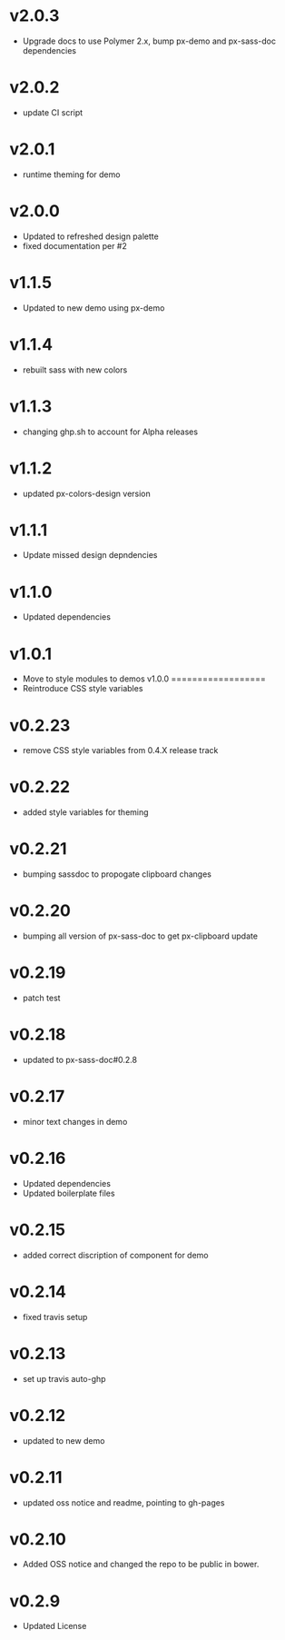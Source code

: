v2.0.3
==================
* Upgrade docs to use Polymer 2.x, bump px-demo and px-sass-doc dependencies

v2.0.2
==================
* update CI script

v2.0.1
==================
* runtime theming for demo

v2.0.0
==================
* Updated to refreshed design palette
* fixed documentation per #2

v1.1.5
==================
* Updated to new demo using px-demo

v1.1.4
==================
* rebuilt sass with new colors

v1.1.3
==================
* changing ghp.sh to account for Alpha releases

v1.1.2
==================
* updated px-colors-design version

v1.1.1
==================
* Update missed design depndencies

v1.1.0
==================
* Updated dependencies

v1.0.1
==================
* Move to style modules to demos
v1.0.0
==================
* Reintroduce CSS style variables

v0.2.23
==================
* remove CSS style variables from 0.4.X release track

v0.2.22
==================
* added style variables for theming

v0.2.21
==================
* bumping sassdoc to propogate clipboard changes

v0.2.20
==================
* bumping all version of px-sass-doc to get px-clipboard update

v0.2.19
==================
* patch test

v0.2.18
==============================
* updated to px-sass-doc#0.2.8

v0.2.17
==============================
* minor text changes in demo

v0.2.16
==============================
* Updated dependencies
* Updated boilerplate files

v0.2.15
==============================
* added correct discription of component for demo

v0.2.14
==============================
* fixed travis setup

v0.2.13
==============================
* set up travis auto-ghp

v0.2.12
==============================
* updated to new demo

v0.2.11
==============================
* updated oss notice and readme, pointing to gh-pages

v0.2.10
==============================
* Added OSS notice and changed the repo to be public in bower.

v0.2.9
========================
* Updated License
